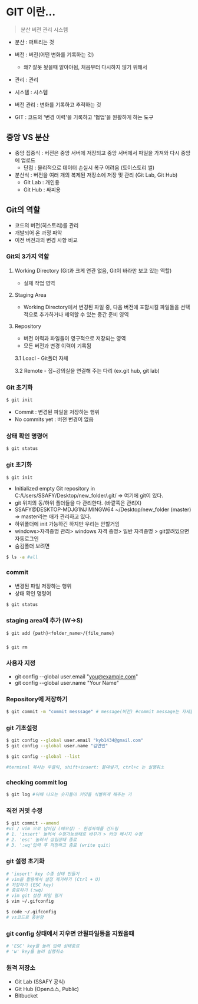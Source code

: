 # GIT 이란...
> 분산 버전 관리 시스템
- 분산 : 퍼트리는 것
- 버전 : 버전(어떤 변화를 기록하는 것)
    - 왜? 잘못 됬을때 알아야됨, 처음부터 다시하지 않기 위해서

- 관리 : 관리
- 시스템 : 시스템
- 버전 관리 : 변화를 기록하고 추적하는 것
* GIT : 코드의 '변경 이력'을 기록하고 '협업'을 원활하게 하는 도구

## 중앙 VS 분산
- 중앙 집중식 : 버전은 중앙 서버에 저장되고 중앙 서버에서 파일을 가져와 다시 중앙에 업로드
    - 단점 : 물리적으로 데이터 손실시 복구 어려움 (토이스토리 썰)
- 분산식 : 버전을 여러 개의 복제된 저장소에 저장 및 관리 (Git Lab, Git Hub)
    - Git Lab : 개인용
    - Git Hub : 싸피용

## Git의 역할
- 코드의 버전(히스토리)를 관리
- 개발되어 온 과정 파악
- 이전 버전과의 변경 사항 비교

### Git의 3가지 역할
1. Working Directory (Git과 크게 연관 없음, Git이 바라만 보고 있는 역할)
    - 실제 작업 영역
2. Staging Area
    - Working Directory에서 변경된 파일 중, 다음 버전에 포함시킬 파일들을 선택적으로 추가하거나 제외할 수 있는 중간 준비 영역
3. Repository
    - 버전 이력과 파일들이 영구적으로 저장되는 영역
    - 모든 버전과 변경 이력이 기록됨

    3.1 Loacl
        - Git폴더 자체


    3.2 Remote
        - 집~강의실을 연결해 주는 다리 (ex.git hub, git lab)

### Git 초기화
```bash
$ git init
```

- Commit : 변경된 파일을 저장하는 행위
- No commits yet : 버전 변경이 없음

### 상태 확인 명령어
```bash
$ git status
`````

### git 초기화
```bash
$ git init
```
- Initialized empty Git repository in C:/Users/SSAFY/Desktop/new_folder/.git/ => 여기에 git이 있다.
- git 위치의 동/하위 폴더들을 다 관리한다. (바깥쪽은 관리X)
- SSAFY@DESKTOP-MDJG1NJ MINGW64 ~/Desktop/new_folder (master) => master라는 애가 관리하고 있다.
- 하위폴더에 init 가능하긴 하지만 우리는 안할거임
- windows>자격증명 관리> windows 자격 증명> 일반 자격증명 > git깔려있으면 자동로그인
- 숨김폴더 보려면 

```bash
$ ls -a #all
```
### commit
- 변경된 파일 저장하는 행위
- 상태 확인 명령어
```bash
$ git status
```

### staging area에 추가 (W->S)
```bash
$ git add {path}<folder_name>/{file_name}
```

###
```bash
$ git rm
```

### 사용자 지정
- git config --global user.email "you@example.com"
- git config --global user.name "Your Name"

### Repository에 저장하기
```bash
$ git commit -m "commit messsage" # message(버전) #commit message는 자세할수록 좋다.
```

### git 기초설정
```bash
$ git config --global user.email "kyb1434@gmail.com"
$ git config --global user.name "김연빈"

$ git config --global --list

#terminal 복사는 우클릭, shift+insert: 붙여넣기, ctrl+c 는 실행취소
```

### checking commit log
```bash
$ git log #이때 나오는 숫자들이 커밋을 식별하게 해주는 거
```

### 직전 커밋 수정
```bash
$ git commit --amend 
#vi / vim 으로 넘어감 (메모장) - 환경자체를 건드림
# 1. 'insert' 눌러서 수정가능상태로 바꾸기 > 커밋 메시지 수정
# 2. 'esc' 눌러서 삽입상태 종료
# 3. ':wq'입력 후 저장하고 종료 (write quit)
```

### git 설정 초기화
```bash
# 'insert' key 수종 상태 만들기
# vim을 활용해서 설정 제거하기 (Ctrl + U)
# 저장하기 (ESC key)
# 종료하기 (:wq)
# vim git 설정 파일 열기
$ vim ~/.gifconfig
```
```bash
$ code ~/.gifconfig
# vs코드로 충분함
```

### git config 상태에서 지우면 안될파일등을 지웠을때
```bash
# 'ESC' key를 눌러 입력 상태종료
# 'w' key를 눌러 실행취소
```

### 원격 저장소
- Git Lab (SSAFY 공식)
- Git Hub (Open소스, Public)
- Bitbucket

